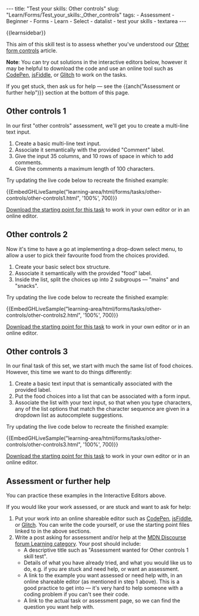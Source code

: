 --- title: "Test your skills: Other controls" slug: "Learn/Forms/Test_your_skills:\_Other_controls" tags: - Assessment - Beginner - Forms - Learn - Select - datalist - test your skills - textarea ---

{{learnsidebar}}

This aim of this skill test is to assess whether you've understood our [Other form controls](/en-US/docs/Learn/Forms/Other_form_controls) article.

**Note**: You can try out solutions in the interactive editors below, however it may be helpful to download the code and use an online tool such as [CodePen](https://codepen.io/), [jsFiddle](https://jsfiddle.net/), or [Glitch](https://glitch.com/) to work on the tasks.

If you get stuck, then ask us for help — see the {{anch("Assessment or further help")}} section at the bottom of this page.

## Other controls 1

In our first "other controls" assessment, we'll get you to create a multi-line text input.

1.  Create a basic multi-line text input.
2.  Associate it semantically with the provided "Comment" label.
3.  Give the input 35 columns, and 10 rows of space in which to add comments.
4.  Give the comments a maximum length of 100 characters.

Try updating the live code below to recreate the finished example:

{{EmbedGHLiveSample("learning-area/html/forms/tasks/other-controls/other-controls1.html", '100%', 700)}}

[Download the starting point for this task](https://github.com/mdn/learning-area/blob/master/html/forms/tasks/other-controls/other-controls1-download.html) to work in your own editor or in an online editor.

## Other controls 2

Now it's time to have a go at implementing a drop-down select menu, to allow a user to pick their favourite food from the choices provided.

1.  Create your basic select box structure.
2.  Associate it semantically with the provided "food" label.
3.  Inside the list, split the choices up into 2 subgroups — "mains" and "snacks".

Try updating the live code below to recreate the finished example:

{{EmbedGHLiveSample("learning-area/html/forms/tasks/other-controls/other-controls2.html", '100%', 700)}}

[Download the starting point for this task](https://github.com/mdn/learning-area/blob/master/html/forms/tasks/other-controls/other-controls2-download.html) to work in your own editor or in an online editor.

## Other controls 3

In our final task of this set, we start with much the same list of food choices. However, this time we want to do things differently:

1.  Create a basic text input that is semantically associated with the provided label.
2.  Put the food choices into a list that can be associated with a form input.
3.  Associate the list with your text input, so that when you type characters, any of the list options that match the character sequence are given in a dropdown list as autocomplete suggestions.

Try updating the live code below to recreate the finished example:

{{EmbedGHLiveSample("learning-area/html/forms/tasks/other-controls/other-controls3.html", '100%', 700)}}

[Download the starting point for this task](https://github.com/mdn/learning-area/blob/master/html/forms/tasks/other-controls/other-controls3-download.html) to work in your own editor or in an online editor.

## Assessment or further help

You can practice these examples in the Interactive Editors above.

If you would like your work assessed, or are stuck and want to ask for help:

1.  Put your work into an online shareable editor such as [CodePen](https://codepen.io/), [jsFiddle](https://jsfiddle.net/), or [Glitch](https://glitch.com/). You can write the code yourself, or use the starting point files linked to in the above sections.
2.  Write a post asking for assessment and/or help at the <a href="https://discourse.mozilla.org/c/mdn/learn" class="external external-icon">MDN Discourse forum Learning category</a>. Your post should include:
    - A descriptive title such as "Assessment wanted for Other controls 1 skill test".
    - Details of what you have already tried, and what you would like us to do, e.g. if you are stuck and need help, or want an assessment.
    - A link to the example you want assessed or need help with, in an online shareable editor (as mentioned in step 1 above). This is a good practice to get into — it's very hard to help someone with a coding problem if you can't see their code.
    - A link to the actual task or assessment page, so we can find the question you want help with.
